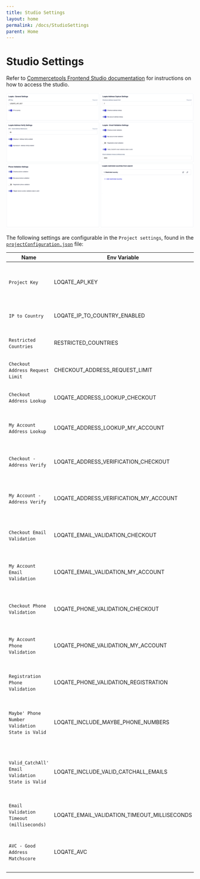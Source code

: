 ```yaml
---
title: Studio Settings
layout: home
permalink: /docs/StudioSettings
parent: Home
---
```


# Studio Settings

Refer to [Commercetools Frontend Studio documentation](https://docs.commercetools.com/frontend-studio/accessing-the-studio) for instructions on how to access the studio.

![Loqate Studio Settings](./images/loqate-studio-settings.png)

The following settings are configurable in the `Project settings`, found in the [`projectConfiguration.json`](packages/poc/backend/commerce-commercetools/schemas/projectConfiguration.json) file:

| Name                                              | Env Variable                                 | Description                                                                          |
| ------------------------------------------------- | -------------------------------------------- | ------------------------------------------------------------------------------------ |
| `Project Key`                                     | LOQATE_API_KEY                               | The API key used to authorize requests against Loqate.                               |
| `IP to Country`                                   | LOQATE_IP_TO_COUNTRY_ENABLED                 | Toggles IP to country functionality on or off.                                       |
| `Restricted Countries`                            | RESTRICTED_COUNTRIES                         | A list of restricted country ISO2 codes.                                             |
| `Checkout Address Request Limit`                  | CHECKOUT_ADDRESS_REQUEST_LIMIT               | Debounce time for address capture requests.                                          |
| `Checkout Address Lookup`                         | LOQATE_ADDRESS_LOOKUP_CHECKOUT               | Toggle for address lookup during checkout.                                           |
| `My Account Address Lookup`                       | LOQATE_ADDRESS_LOOKUP_MY_ACCOUNT             | Toggle for address lookup on the "My Account" page.                                  |
| `Checkout - Address Verify`                       | LOQATE_ADDRESS_VERIFICATION_CHECKOUT         | Toggle for address verification during checkout.                                     |
| `My Account - Address Verify`                     | LOQATE_ADDRESS_VERIFICATION_MY_ACCOUNT       | Toggle for address verification on the "My Account" page.                            |
| `Checkout Email Validation`                       | LOQATE_EMAIL_VALIDATION_CHECKOUT             | Toggle for email validation during checkout.                                         |
| `My Account Email Validation`                     | LOQATE_EMAIL_VALIDATION_MY_ACCOUNT           | Toggle for email validation on the "My Account" page.                                |
| `Checkout Phone Validation`                       | LOQATE_PHONE_VALIDATION_CHECKOUT             | Toggle for phone validation during checkout.                                         |
| `My Account Phone Validation`                     | LOQATE_PHONE_VALIDATION_MY_ACCOUNT           | Toggle for phone validation on the "My Account" page.                                |
| `Registration Phone Validation`                   | LOQATE_PHONE_VALIDATION_REGISTRATION         | Toggle for phone validation during registration.                                     |
| `Maybe' Phone Number Validation State is Valid`   | LOQATE_INCLUDE_MAYBE_PHONE_NUMBERS           | Determines whether the `Maybe` phone number validation state is treated as valid.    |
| `Valid_CatchAll' Email Validation State is Valid` | LOQATE_INCLUDE_VALID_CATCHALL_EMAILS         | Determines whether `Valid_CatchAll` email validation responses are considered valid. |
| `Email Validation Timeout (milliseconds)`         | LOQATE_EMAIL_VALIDATION_TIMEOUT_MILLISECONDS | Timeout duration for email validation requests.                                      |
| `AVC - Good Address Matchscore`                   | LOQATE_AVC                                   | The minimum matchscore threshold for an address to be considered `Good`.             |
